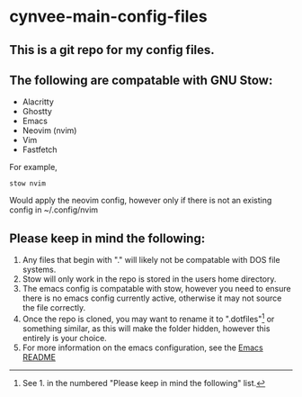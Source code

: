 # cynvee-main-config-files

## This is a git repo for my config files.

## The following are compatable with GNU Stow:
- Alacritty
- Ghostty
- Emacs
- Neovim (nvim)
- Vim
- Fastfetch

For example,
```shell
stow nvim
```
Would apply the neovim config, however only if there is not an existing config in ~/.config/nvim

## Please keep in mind the following:
1. Any files that begin with "." will likely not be compatable with DOS file systems.
2. Stow will only work in the repo is stored in the users home directory.
3. The emacs config is compatable with stow, however you need to ensure there is no emacs config currently active, otherwise it may not source the file correctly.
4. Once the repo is cloned, you may want to rename it to ".dotfiles"[^warning] or something similar, as this will make the folder hidden, however this entirely is your choice.
5. For more information on the emacs configuration, see the [Emacs README](https://github.com/cyncrovee/cynvee-main-config-files/blob/main/emacs/.config/emacs/README-Emacs.org)

[^warning]: See 1. in the numbered "Please keep in mind the following" list.
